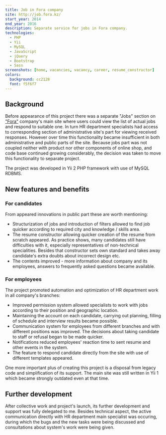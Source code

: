 ```yaml
---
title: Job in Fora company
site: http://job.fora.kz/
start_year: 2014
end_year: 2016
description: Separate service for jobs in Fora company.
technologies:
  - PHP
  - Yii
  - MySQL
  - JavaScript
  - jQuery
  - Bootstrap
  - Sass
screenshots: [home, vacancies, vacancy, career, resume_constructor]
colors:
  background: cc2128
  font: f5f6f7
---
```


## Background

Before appearance of this project there was a separate "Jobs" section on ["Fora"][Fora] company's main site where users 
could view the list of actual jobs and respond to suitable one. In turn HR department specialists had access to 
corresponding section of administrative site's part for viewing received responses. However over time this functionality 
became insufficient in both administrative and public parts of the site. Because jobs part was not coupled neither with 
product nor other components of online shop, and code base continued growing considerably, the decision was taken to 
move this functionality to separate project.

The project was developed in Yii 2 PHP framework with use of MySQL RDBMS.

## New features and benefits

### For candidates

From appeared innovations in public part these are worth mentioning:

- Structurization of jobs and introduction of filters allowed to find job quicker according to required city and 
knowledge / skills area.
- The resume constructor allowing quicker creation of the resume from scratch appeared. As practice shows, many 
candidates still have difficulties with it, especially representatives of non-technical specialities. Besides that
constructor sets own standard and takes away candidate's extra doubts about incorrect design etc.
- The contents improved - more information about company and its employees, answers to frequently asked questions became 
available.

### For employees

The project promoted automation and optimization of HR department work in all company's branches:

- Improved permission system allowed specialists to work with jobs according to their position and geographic location.
- Maintaining the account on each candidate, carrying out planning, filling of schedule and interview results became 
possible.
- Communication system for employees from different branches and with different positions was improved. The decisions
about taking candidate to staff or refusal began to be made quicker.
- Notifications reduced employees' reaction time to sent resume and other events in the system.
- The feature to respond candidate directly from the site with use of different templates appeared.

One more important plus of creating this project is a disposal from legacy code and simplification of its support. The
main site was still written in Yii 1 which became strongly outdated even at that time.

## Further development

After collective work and project's launch, its further development and support was fully delegated to me. Besides
technical aspect, the active communication directly with HR department main specialist was occuring, during which the 
bugs and the new tasks were being discussed and consultations about system's work were being given.

[Fora]: https://fora.kz/
